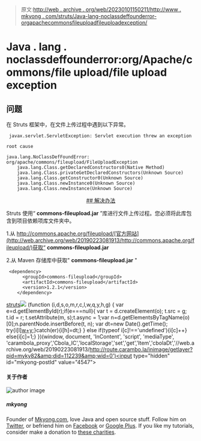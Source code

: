 > 原文:[http://web . archive . org/web/20230101150211/http://www . mkyong . com/struts/Java-lang-noclassdeffounderror-orgapachecommonsfileuploadfileuploadexception/](http://web.archive.org/web/20230101150211/http://www.mkyong.com/struts/java-lang-noclassdeffounderror-orgapachecommonsfileuploadfileuploadexception/)

# Java . lang . noclassdeffounderror:org/Apache/commons/file upload/file upload exception

## 问题

在 Struts 框架中，在文件上传过程中遇到以下异常。

```
 javax.servlet.ServletException: Servlet execution threw an exception

root cause

java.lang.NoClassDefFoundError: org/apache/commons/fileupload/FileUploadException
	java.lang.Class.getDeclaredConstructors0(Native Method)
	java.lang.Class.privateGetDeclaredConstructors(Unknown Source)
	java.lang.Class.getConstructor0(Unknown Source)
	java.lang.Class.newInstance0(Unknown Source)
	java.lang.Class.newInstance(Unknown Source) 
```

 <ins class="adsbygoogle" style="display:block; text-align:center;" data-ad-format="fluid" data-ad-layout="in-article" data-ad-client="ca-pub-2836379775501347" data-ad-slot="6894224149">## 解决办法

Struts 使用“ **commons-fileupload.jar** ”库进行文件上传过程。您必须将此库包含到项目依赖项库文件夹中。

1.从 http://commons.apache.org/fileupload/[官方网站](http://web.archive.org/web/20190223081913/http://commons.apache.org/fileupload/)获取“ **commons-fileupload.jar**

2.从 Maven 存储库中获取" **commons-fileupload.jar** "

```
 <dependency>
      <groupId>commons-fileupload</groupId>
	  <artifactId>commons-fileupload</artifactId>
      <version>1.2.1</version>
    </dependency> 
```

[struts](http://web.archive.org/web/20190223081913/http://www.mkyong.com/tag/struts/)</ins>![](../Images/84da20dc70b20e3deae742815a6ad88f.png) (function (i,d,s,o,m,r,c,l,w,q,y,h,g) { var e=d.getElementById(r);if(e===null){ var t = d.createElement(o); t.src = g; t.id = r; t.setAttribute(m, s);t.async = 1;var n=d.getElementsByTagName(o)[0];n.parentNode.insertBefore(t, n); var dt=new Date().getTime(); try{i[l][w+y](h,i[l][q+y](h)+'&amp;'+dt);}catch(er){i[h]=dt;} } else if(typeof i[c]!=='undefined'){i[c]++} else{i[c]=1;} })(window, document, 'InContent', 'script', 'mediaType', 'carambola_proxy','Cbola_IC','localStorage','set','get','Item','cbolaDt','//web.archive.org/web/20190223081913/http://route.carambo.la/inimage/getlayer?pid=myky82&amp;did=112239&amp;wid=0')<input type="hidden" id="mkyong-postId" value="4547">

#### 关于作者

![author image](../Images/cd0aa73ee6e2f9603eadb7b9f4feacc5.png)

##### mkyong

Founder of [Mkyong.com](http://web.archive.org/web/20190223081913/http://mkyong.com/), love Java and open source stuff. Follow him on [Twitter](http://web.archive.org/web/20190223081913/https://twitter.com/mkyong), or befriend him on [Facebook](http://web.archive.org/web/20190223081913/http://www.facebook.com/java.tutorial) or [Google Plus](http://web.archive.org/web/20190223081913/https://plus.google.com/110948163568945735692?rel=author). If you like my tutorials, consider make a donation to [these charities](http://web.archive.org/web/20190223081913/http://www.mkyong.com/blog/donate-to-charity/).